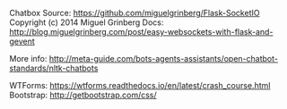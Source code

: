 Chatbox Source:  https://github.com/miguelgrinberg/Flask-SocketIO Copyright (c) 2014 Miguel Grinberg
Docs: http://blog.miguelgrinberg.com/post/easy-websockets-with-flask-and-gevent

More info: http://meta-guide.com/bots-agents-assistants/open-chatbot-standards/nltk-chatbots

WTForms: https://wtforms.readthedocs.io/en/latest/crash_course.html
Bootstrap: http://getbootstrap.com/css/